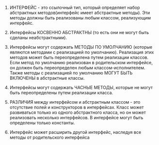 1. ИНТЕРФЕЙС - это ссылочный тип, который определяет набор абстрактных методов(интерфейс имеет абстрактные методы). 
Эти методы должны быть реализованы любым классом, реализующим интерфейс.

2. Интерфейсы КОСВЕННО АБСТРАКТНЫ (то есть они не могут быть сделаны неабстрактными).

3. Интерфейсы могут содержать МЕТОДЫ ПО УМОЛЧАНИЮ (которые являются методами с реализацией по умолчанию).
Реализация этих методов может быть переопределена путем реализации классов. 
Если метод по умолчанию реализован в родительском интерфейсе, он должен быть переопределен любым классом-исполнителем.
Также методы с реализацией по умолчанию  МОГУТ БЫТЬ ВКЛЮЧЕНЫ в абстрактные классы.

4. Интерфейсы могут содержать  ЧАСНЫЕ МЕТОДЫ, которые не могут быть переопределены путем реализации класса.

5. РАЗЛИЧИЯ между интерфейсом и абстрактным классом - это отсутствие полей и конструкторов в интерфейсах.
Класс может развиваться только из одного абстрактного класса, но он может реализовать несколько интерфейсов. 
В интерфейсе могут быть определены только константы.

6. Интерфейс может расширить другой интерфейс, наследуя все методы от родительского интерфейса